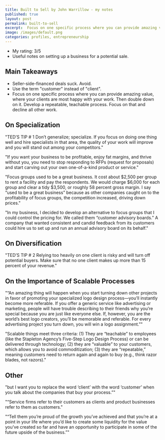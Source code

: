 ```yaml
---
title: Built to Sell by John Warrillow - my notes 
published: true
layout: post
permalink: built-to-sell
excerpt:  Focus on one specific process where you can provide amazing value, where your clients are most happy with your work. Then double down on it. Develop a repeatable, teachable process. Focus on that and decline all other work.
image: /images/default.png
categories: profiles, entrepreneurship
---
```


* My rating: 3/5
* Useful notes on setting up a business for a potential sale.


## Main Takeaways

* Seller-side-financed deals suck. Avoid.
* Use the term "customer" instead of "client".
* Focus on one specific process where you can provide amazing value, where your clients are most happy with your work. Then double down on it. Develop a repeatable, teachable process. Focus on that and decline all other work.

## On Specialization

"TED’S TIP # 1 Don’t generalize; specialize. If you focus on doing one thing well and hire specialists in that area, the quality of your work will improve and you will stand out among your competitors."

"If you want your business to be profitable, enjoy fat margins, and thrive without you, you need to stop responding to RFPs (request for proposals) and start carving out your own one-of-a-kind product or service."

"Focus groups used to be a great business. It cost about $2,500 per group to rent a facility and pay the respondents. We would charge $6,000 for each group and clear a tidy $3,500, or roughly 58 percent gross margin. I say “used to be a great business” because as other companies caught on to the profitability of focus groups, the competition increased, driving down prices."

"In my business, I decided to develop an alternative to focus groups that I could control the pricing for. We called them “customer advisory boards.” A company that wanted consistent and candid feedback from its customers could hire us to set up and run an annual advisory board on its behalf."

## On Diversification

"TED’S TIP # 2 Relying too heavily on one client is risky and will turn off potential buyers. Make sure that no one client makes up more than 15 percent of your revenue."

## On the Importance of Scalable Processes

"“An amazing thing will happen when you start turning down other projects in favor of promoting your specialized logo design process—you’ll instantly become more referable. If you offer a generic service like advertising or marketing, people will have trouble describing to their friends why you’re special because you are just like everyone else. If, however, you are the world’s best logo creators, you’ll be memorable and referable. For every advertising project you turn down, you will win a logo assignment.”"

"Scalable things meet three criteria: (1) They are “teachable” to employees (like the Stapleton Agency’s Five-Step Logo Design Process) or can be delivered through technology; (2) they are “valuable” to your customers, which allows you to avoid commoditization; (3) they are “repeatable,” meaning customers need to return again and again to buy (e.g., think razor blades, not razors)."

## Other

"but I want you to replace the word ‘client’ with the word ‘customer’ when you talk about the companies that buy your process.”"

"“Service firms refer to their customers as clients and product businesses refer to them as customers."

"“Tell them you’re proud of the growth you’ve achieved and that you’re at a point in your life where you’d like to create some liquidity for the value you’ve created so far and have an opportunity to participate in some of the future upside of the business.”"

